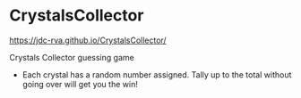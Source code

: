 # CrystalsCollector

https://jdc-rva.github.io/CrystalsCollector/

Crystals Collector guessing game

* Each crystal has a random number assigned. Tally up to the total without going over will get you the win!
